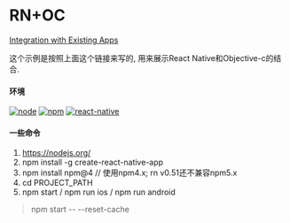 # RN+OC

[Integration with Existing Apps](https://facebook.github.io/react-native/docs/integration-with-existing-apps.html)

这个示例是按照上面这个链接来写的, 用来展示React Native和Objective-c的结合.

#### 环境

[![node](https://img.shields.io/badge/node-v8.9.3-orange.svg)]()
[![npm](https://img.shields.io/badge/npm-v4.6.1-orange.svg)]()
[![react-native](https://img.shields.io/badge/RN-v0.51.0-orange.svg)]()

#### 一些命令

1. https://nodejs.org/
2. npm install -g create-react-native-app
3. npm install npm@4    // 使用npm4.x;  rn v0.51还不兼容npm5.x
4. cd PROJECT_PATH
5. npm start / npm run ios / npm run android

> npm start -- --reset-cache




